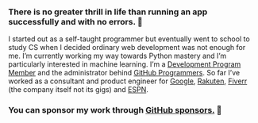 ### There is no greater thrill in life than running an app successfully and with no errors. 🧠

I started out as a self-taught programmer but eventually went to school to study CS when I decided ordinary web development was not enough for me. I’m currently working my way towards Python mastery and I’m particularly interested in machine learning. I’m a [Development Program Member](https://developer.github.com/program) and the administrator behind [GitHub Programmers](https://github.com/GitHub-Programmers). So far I’ve worked as a consultant and product engineer for [Google](https://referworkspace.app.goo.gl/Qiuo), [Rakuten](https://github.com/pkassotis/kassotis.com), [Fiverr](https://github.com/pkassotis/marketplace.chaobear.com) (the company itself not its gigs) and [ESPN](https://github.com/pkassotis/vonleipzig.com).

### You can sponsor my work through [GitHub sponsors.](https://github.com/sponsors/pkassotis) 🙈
